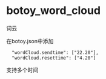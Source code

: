 # botoy_word_cloud
词云

在botoy.json中添加

```
  "wordCloud.sendtime": ["22.20"],
  "wordCloud.resettime": ["4.20"]
```

支持多个时间